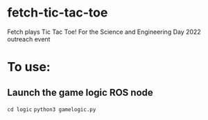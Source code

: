 # fetch-tic-tac-toe
Fetch plays Tic Tac Toe! For the Science and Engineering Day 2022 outreach event


# To use:

## Launch the game logic ROS node

`cd logic`
`python3 gamelogic.py`